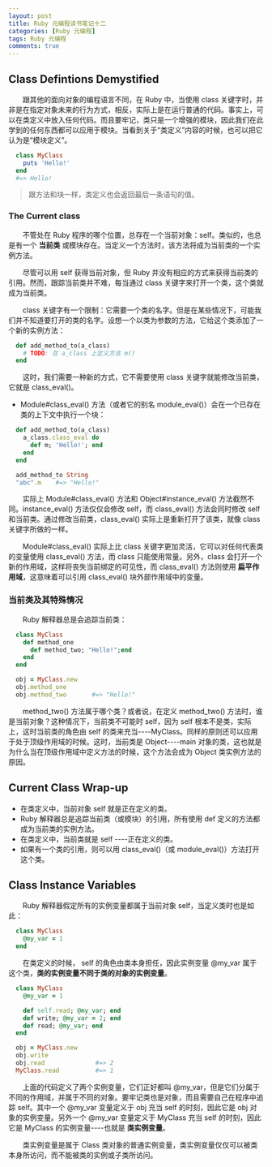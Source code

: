 ```yaml
---
layout: post
title: Ruby 元编程读书笔记十二
categories: [Ruby 元编程]
tags: Ruby 元编程
comments: true
---
```


## Class Defintions Demystified

&emsp;&emsp;跟其他的面向对象的编程语言不同，在 Ruby 中，当使用 class 关键字时，并非是在指定对象未来的行为方式，相反，实际上是在运行普通的代码。事实上，可以在类定义中放入任何代码。而且要牢记，类只是一个增强的模块，因此我们在此学到的任何东西都可以应用于模块。当看到关于“类定义”内容的时候，也可以把它认为是“模块定义”。
```ruby
  class MyClass
    puts 'Hello!'
  end
  #=> Hello!
```
>跟方法和块一样，类定义也会返回最后一条语句的值。

### The Current class
&emsp;&emsp;不管处在 Ruby 程序的哪个位置，总存在一个当前对象：self。类似的，也总是有一个 **当前类** 或模块存在。当定义一个方法时，该方法将成为当前类的一个实例方法。

&emsp;&emsp;尽管可以用 self 获得当前对象，但 Ruby 并没有相应的方式来获得当前类的引用。然而，跟踪当前类并不难，每当通过 class 关键字来打开一个类，这个类就成为当前类。

&emsp;&emsp;class 关键字有一个限制：它需要一个类的名字。但是在某些情况下，可能我们并不知道要打开的类的名字。设想一个以类为参数的方法，它给这个类添加了一个新的实例方法：
```ruby
  def add_method_to(a_class)
    # TODO: 在 a_class 上定义方法 m()
  end
```
&emsp;&emsp;这时，我们需要一种新的方式，它不需要使用 class 关键字就能修改当前类，它就是 class_eval()。

* Module#class_eval() 方法（或者它的别名 module_eval()）会在一个已存在类的上下文中执行一个块：
```ruby
  def add_method_to(a_class)
    a_class.class_eval do
      def m; 'Hello!'; end
    end
  end

  add_method_to String
  "abc".m    #=> "Hello!"
```

&emsp;&emsp;实际上 Module#class_eval() 方法和 Object#instance_eval() 方法截然不同。instance_eval() 方法仅仅会修改 self，而 class_eval() 方法会同时修改 self 和当前类。通过修改当前类，class_eval() 实际上是重新打开了该类，就像 class 关键字所做的一样。

&emsp;&emsp;Module#class_eval() 实际上比 class 关键字更加灵活，它可以对任何代表类的变量使用 class_eval() 方法，而 class 只能使用常量。另外，class 会打开一个新的作用域，这样将丧失当前绑定的可见性，而 class_eval() 方法则使用 **扁平作用域**，这意味着可以引用 class_eval() 块外部作用域中的变量。

### 当前类及其特殊情况
&emsp;&emsp;Ruby 解释器总是会追踪当前类：
```ruby
  class MyClass
    def method_one
      def method_two; "Hello!";end
    end
  end

  obj = MyClass.new
  obj.method_one
  obj.method_two       #=> "Hello!"
```
&emsp;&emsp;method_two() 方法属于哪个类？或者说，在定义 method_two() 方法时，谁是当前对象？这种情况下，当前类不可能时 self，因为 self 根本不是类，实际上，这时当前类的角色由 self 的类来充当----MyClass。同样的原则还可以应用于处于顶级作用域的时候。这时，当前类是 Object----main 对象的类，这也就是为什么当在顶级作用域中定义方法的时候，这个方法会成为 Object 类实例方法的原因。

## Current Class Wrap-up

* 在类定义中，当前对象 self 就是正在定义的类。
* Ruby 解释器总是追踪当前类（或模块）的引用，所有使用 def 定义的方法都成为当前类的实例方法。
* 在类定义中，当前类就是 self ----正在定义的类。
* 如果有一个类的引用，则可以用 class_eval()（或 module_eval()）方法打开这个类。

## Class Instance Variables

&emsp;&emsp;Ruby 解释器假定所有的实例变量都属于当前对象 self，当定义类时也是如此：
```ruby
  class MyClass
    @my_var = 1
  end
```
&emsp;&emsp;在类定义的时候， self 的角色由类本身担任，因此实例变量 @my_var 属于这个类，**类的实例变量不同于类的对象的实例变量**。
```ruby
  class MyClass
    @my_var = 1

    def self.read; @my_var; end
    def write; @my_var = 2; end
    def read; @my_var; end
  end

  obj = MyClass.new
  obj.write
  obj.read              #=> 2
  MyClass.read          #=> 1
```
&emsp;&emsp;上面的代码定义了两个实例变量，它们正好都叫 @my_var，但是它们分属于不同的作用域，并属于不同的对象。要牢记类也是对象，而且需要自己在程序中追踪 self。其中一个 @my_var 变量定义于 obj 充当 self 的时刻，因此它是 obj 对象的实例变量。另外一个 @my_var 变量定义于 MyClass 充当 self 的时刻，因此它是 MyClass 的实例变量----也就是 **类实例变量**。

&emsp;&emsp;类实例变量是属于 Class 类对象的普通实例变量，类实例变量仅仅可以被类本身所访问，而不能被类的实例或子类所访问。
